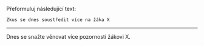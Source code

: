 Přeformuluj následující text:

```
Zkus se dnes soustředit více na žáka X
```

---

<!-- chatcmpl-74qINyzuu3xIUeQkNRm7MfaAZglZv -->

Dnes se snažte věnovat více pozornosti žákovi X.